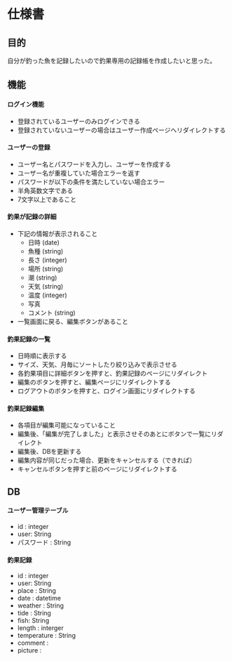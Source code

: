 # 仕様書
## 目的
自分が釣った魚を記録したいので釣果専用の記録帳を作成したいと思った。

## 機能
#### ログイン機能
 - 登録されているユーザーのみログインできる
 - 登録されていないユーザーの場合はユーザー作成ページへリダイレクトする

#### ユーザーの登録
 - ユーザー名とパスワードを入力し、ユーザーを作成する
 - ユーザー名が重複していた場合エラーを返す
 - パスワードが以下の条件を満たしていない場合エラー
  - 半角英数文字である
  - 7文字以上であること

####  釣果が記録の詳細
- 下記の情報が表示されること
  - 日時 (date)
  - 魚種 (string)
  - 長さ (integer)
  - 場所 (string)
  - 潮 (string)
  - 天気 (string)
  - 温度 (integer)
  - 写真
  - コメント (string)
- 一覧画面に戻る、編集ボタンがあること

#### 釣果記録の一覧
 - 日時順に表示する
 - サイズ、天気、月毎にソートしたり絞り込みで表示させる
 - 各釣果項目に詳細ボタンを押すと、釣果記録のページにリダイレクト
 - 編集のボタンを押すと、編集ページにリダイレクトする
 - ログアウトのボタンを押すと、ログイン画面にリダイレクトする

#### 釣果記録編集
 - 各項目が編集可能になっていること
 - 編集後、「編集が完了しました」と表示させそのあとにボタンで一覧にリダイレクト
 - 編集後、DBを更新する
 - 編集内容が同じだった場合、更新をキャンセルする（できれば）
 - キャンセルボタンを押すと前のページにリダイレクトする

## DB
#### ユーザー管理テーブル
 - id : integer
 - user: String
 - パスワード : String

#### 釣果記録
 - id : integer
 - user: String
 - place : String
 - date : datetime
 - weather : String
 - tide : String
 - fish: String
 - length : interger
 - temperature : String
 - comment :
 - picture : 